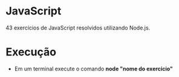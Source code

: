# JavaScript
 43 exercícios de JavaScript resolvidos utilizando Node.js.

# Execução

<ul>
 <li>Em um terminal execute o comando <b>node "nome do exercício"</b></li>
<ul>
